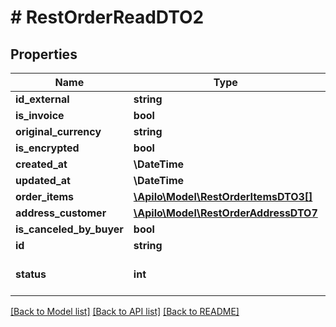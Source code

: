 # # RestOrderReadDTO2

## Properties

Name | Type | Description | Notes
------------ | ------------- | ------------- | -------------
**id_external** | **string** | External order ID, e.g. on the sales platform | [optional]
**is_invoice** | **bool** | Does the customer want a VAT invoice? | [optional]
**original_currency** | **string** | Order currency |
**is_encrypted** | **bool** | Is order customer data encrypted? | [optional]
**created_at** | **\DateTime** | Date when the order was created in Apilo | [optional]
**updated_at** | **\DateTime** | Date when the order was updated in Apilo | [optional]
**order_items** | [**\Apilo\Model\RestOrderItemsDTO3[]**](RestOrderItemsDTO3.md) | Order items list |
**address_customer** | [**\Apilo\Model\RestOrderAddressDTO7**](RestOrderAddressDTO7.md) |  |
**is_canceled_by_buyer** | **bool** | Canceled by buyer (Allegro) | [optional]
**id** | **string** | Internal order ID | [optional]
**status** | **int** | &lt;a href&#x3D;&#39;#tag/Order/operation/get_rest_orders_shipment_status_map&#39;&gt;Status ID&lt;/a&gt; |

[[Back to Model list]](../../README.md#models) [[Back to API list]](../../README.md#endpoints) [[Back to README]](../../README.md)
